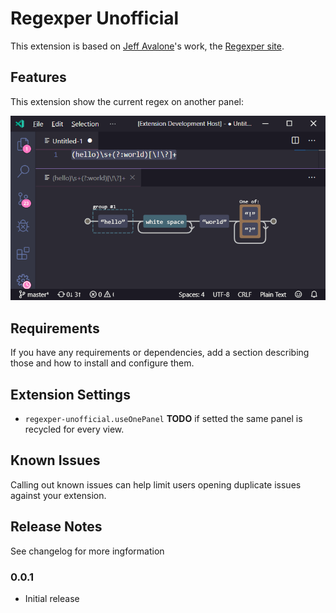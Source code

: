 # Regexper **Unofficial**

This extension is based on [Jeff Avalone](jeff.avallone@gmail.com)'s work, the [Regexper site](https://regexper.com/).

## Features

This extension show the current regex on another panel:

![example](regexper_unofficial.png)

## Requirements

If you have any requirements or dependencies, add a section describing those and how to install and configure them.

## Extension Settings

* `regexper-unofficial.useOnePanel` **TODO** if setted the same panel is recycled for every view.

## Known Issues

Calling out known issues can help limit users opening duplicate issues against your extension.

## Release Notes

See changelog for more ingformation

### 0.0.1

* Initial release
